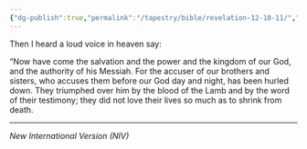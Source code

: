 ```yaml
---
{"dg-publish":true,"permalink":"/tapestry/bible/revelation-12-10-11/","title":"Revelation 12:10–11","tags":["bible","bible-verse"],"dgHomeLink":true,"dgShowLocalGraph":true,"dgEnableSearch":true}
---
```


Then I heard a loud voice in heaven say:

“Now have come the salvation and the power and the kingdom of our God, and the authority of his Messiah. For the accuser of our brothers and sisters, who accuses them before our God day and night, has been hurled down. They triumphed over him by the blood of the Lamb and by the word of their testimony; they did not love their lives so much as to shrink from death.



---
*New International Version (NIV)*